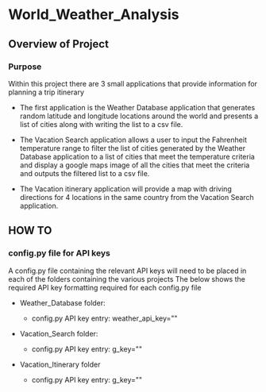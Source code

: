 # World_Weather_Analysis
 
## Overview of Project

### Purpose
Within this project there are 3 small applications that provide information for planning a trip itinerary
- The first application is the Weather Database application that generates random latitude and longitude locations around the world
	and presents a list of cities along with writing the list to a csv file.
	
- The Vacation Search application allows a user to input the Fahrenheit temperature range to filter the list of cities
	generated by the Weather Database application to a list of cities that meet the temperature criteria and display a google maps
	image of all the cities that meet the criteria and outputs the filtered list to a csv file.
	
- The Vacation itinerary application will provide a map with driving directions for 4 locations in the same country from the Vacation Search application.

## HOW TO

### config.py file for API keys
A config.py file containing the relevant API keys will need to be placed in each of the folders containing the various projects
The below shows the required API key formatting required for each config.py file

- Weather_Database folder:
	- config.py API key entry:
		weather_api_key="<replace with API key from OpenWeatherMap >"
		
- Vacation_Search folder:
	- config.py API key entry:
		g_key="<replace with API key from Googleapi>"
		
- Vacation_Itinerary folder	
	- config.py API key entry:
		g_key="<replace with API key from Googleapi>"